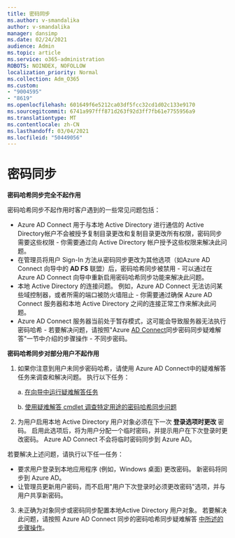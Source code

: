 ```yaml
---
title: 密码同步
ms.author: v-smandalika
author: v-smandalika
manager: dansimp
ms.date: 02/24/2021
audience: Admin
ms.topic: article
ms.service: o365-administration
ROBOTS: NOINDEX, NOFOLLOW
localization_priority: Normal
ms.collection: Adm_O365
ms.custom:
- "9004595"
- "8619"
ms.openlocfilehash: 601649f6e5212ca03df5fcc32cd1d02c133e9170
ms.sourcegitcommit: 6741a997fff871d263f92d3ff7fb61e7755956a9
ms.translationtype: MT
ms.contentlocale: zh-CN
ms.lasthandoff: 03/04/2021
ms.locfileid: "50449056"
---
```

# <a name="password-synchronization"></a>密码同步

**密码哈希同步完全不起作用**

密码哈希同步不起作用时客户遇到的一些常见问题包括：

- Azure AD Connect 用于与本地 Active Directory 进行通信的 Active Directory帐户不会被授予复制目录更改和复制目录更改所有权限，密码同步需要这些权限 - 你需要通过向 Active Directory 帐户授予这些权限来解决此问题。
- 在管理员将用户 Sign-In 方法从密码同步更改为其他选项（如Azure AD Connect 向导中的 **AD FS** 联盟）后，密码哈希同步被禁用 - 可以通过在Azure AD Connect 向导中重新启用密码哈希同步功能来解决此问题。
- 本地 Active Directory 的连接问题。 例如，Azure AD Connect 无法访问某些域控制器，或者所需的端口被防火墙[](https://docs.microsoft.com/azure/active-directory/hybrid/reference-connect-ports)阻止 - 你需要通过确保 Azure AD Connect 服务器和本地 Active Directory 之间的连接正常工作来解决此问题。
- Azure AD Connect 服务器当前处于暂存模式，这可能会导致服务器无法执行密码哈希 - 若要解决问题，请按照"Azure [AD Connect](https://docs.microsoft.com/azure/active-directory/hybrid/tshoot-connect-password-hash-synchronization)同步密码同步疑难解答"一节中介绍的步骤操作 - 不同步密码。

**密码哈希同步对部分用户不起作用**

1. 如果你注意到用户未同步密码哈希，请使用 Azure AD Connect中的疑难解答任务来调查和解决问题。 执行以下任务：

    a. [在向导中运行疑难解答任务](https://docs.microsoft.com/azure/active-directory/hybrid/tshoot-connect-objectsync)

    b. [使用疑难解答 cmdlet 调查特定用途的密码哈希同步问题](https://docs.microsoft.com/azure/active-directory/hybrid/tshoot-connect-password-hash-synchronization)

2. 为用户启用本地 Active Directory 用户对象必须在下一次 **登录选项时更改** 密码。 启用此选项后，将为用户分配一个临时密码，并提示用户在下次登录时更改密码。 Azure AD Connect 不会将临时密码同步到 Azure AD。

若要解决上述问题，请执行以下任一任务：

- 要求用户登录到本地应用程序 (例如，Windows 桌面) 更改密码。 新密码将同步到 Azure AD。
- 让管理员更新用户密码，而不启用"用户下次登录时必须更改密码"选项，并与用户共享新密码。

3. 未正确为对象同步或密码同步配置本地Active Directory 用户对象。 若要解决此问题，请按照 Azure AD Connect 同步的密码哈希同步疑难解答 [中所述的步骤操作](https://docs.microsoft.com/azure/active-directory/hybrid/tshoot-connect-password-hash-synchronization)。







